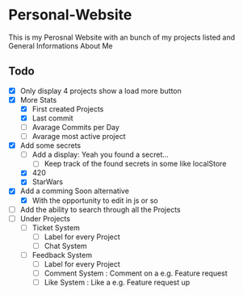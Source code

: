 # Personal-Website
This is my Perosnal Website with an bunch of my projects listed and General Informations About Me

## Todo
* [x] Only display 4 projects show a load more button
* [x] More Stats
    * [x] First created Projects
    * [x] Last commit
    * [ ] Avarage Commits per Day
    * [ ] Avarage most active project
* [x] Add some secrets
    * [ ] Add a display: Yeah you found a secret...
        * [ ] Keep track of the found secrets in some like localStore
    * [x] 420
    * [x] StarWars
* [x] Add a comming Soon alternative
    * [x] With the opportunity to edit in js or so
* [ ] Add the ability to search through all the Projects
* [ ] Under Projects
    * [ ] Ticket System
        * [ ] Label for every Project
        * [ ] Chat System
    * [ ] Feedback System
        * [ ] Label for every Project
        * [ ] Comment System : Comment on a e.g. Feature request
        * [ ] Like System : Like a e.g. Feature request up